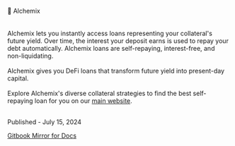 📜 Alchemix <br/>
<br/>
<br/>
Alchemix lets you instantly access loans representing your collateral's future yield. Over time, the interest your deposit earns is used to repay your debt automatically. Alchemix loans are self-repaying, interest-free, and non-liquidating.
<br/>
<br/>
Alchemix gives you DeFi loans that transform future yield into present-day capital.
<br/>
<br/>
Explore Alchemix's diverse collateral strategies to find the best self-repaying loan for you on our [main website](https://alchemix.fi/).

<br/>
Published - July 15, 2024

[Gitbook Mirror for Docs](https://psychophilosophy.gitbook.io/alchemix-document-portal/)
